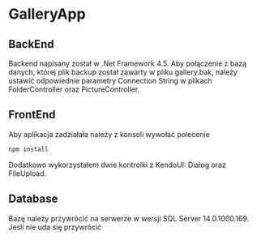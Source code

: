 # GalleryApp

## BackEnd

Backend napisany został w .Net Framework 4.5. Aby połączenie z bazą danych, której plik backup został zawarty w pliku gallery.bak, należy ustawić odpowiednie parametry Connection String w plikach FolderController oraz PictureController. 

## FrontEnd

Aby aplikacja zadziałała należy z konsoli wywołać polecenie 
```sh
npm install
```
Dodatkowo wykorzystałem dwie kontrolki z KendoUI: Dialog oraz FileUpload. 

## Database

Bazę należy przywrócić na serwerze w wersji SQL Server 14.0.1000.169. Jeśli nie uda się przywrócić 
